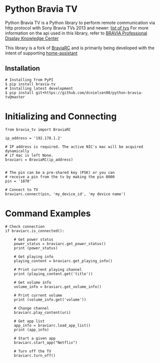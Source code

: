 Python Bravia TV
=====================

Python Bravia TV is a Python library to perform remote communication via http protocol with Sony Bravia TVs 2013 and newer: [list of tvs](http://info.tvsideview.sony.net/en_ww/home_device.html#bravia) For more information on the api used in this library, refer to [BRAVIA Professional Display Knowledge Center](https://pro-bravia.sony.net/develop/index.html)

This library is a fork of [BraviaRC](https://github.com/aparraga/braviarc) and is primarily being developed with the intent of supporting [home-assistant](https://github.com/home-assistant/home-assistant)

Installation
------------

    # Installing from PyPI
    $ pip install bravia-tv
    # Installing latest development
    $ pip install git+https://github.com/dcnielsen90/python-bravia-tv@master

Initializing and Connecting
===========================

    from bravia_tv import BraviaRC

    ip_address = '192.178.1.2'

    # IP address is required. The active NIC's mac will be acquired dynamically
    # if mac is left None.
    braviarc = BraviaRC(ip_address)


    # The pin can be a pre-shared key (PSK) or you can
    # receive a pin from the tv by making the pin 0000
    pin = '1878'

    # Connect to TV
    braviarc.connect(pin, 'my_device_id', 'my device name')

Command Examples
================

    # Check connection
    if braviarc.is_connected():

        # Get power status
        power_status = braviarc.get_power_status()
        print (power_status)

        # Get playing info
        playing_content = braviarc.get_playing_info()

        # Print current playing channel
        print (playing_content.get('title'))

        # Get volume info
        volume_info = braviarc.get_volume_info()

        # Print current volume
        print (volume_info.get('volume'))

        # Change channel
        braviarc.play_content(uri)
  
        # Get app list
        app_info = braviarc.load_app_list()
        print (app_info)
  
        # Start a given app
        braviarc.start_app("Netflix")

        # Turn off the TV
        braviarc.turn_off()

